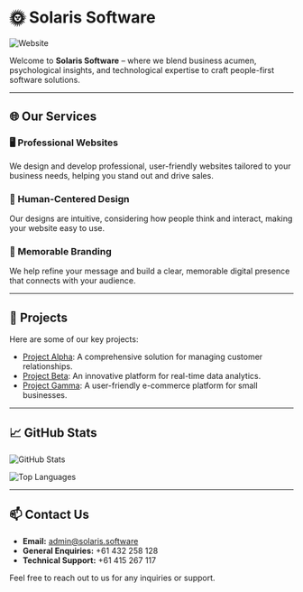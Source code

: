 # 🌞 Solaris Software

![Website](https://img.shields.io/website?url=https%3A%2F%2Fsolaris.software)

Welcome to **Solaris Software** – where we blend business acumen, psychological insights, and technological expertise to craft people-first software solutions.

---

## 🌐 Our Services

### 🖥️ Professional Websites
We design and develop professional, user-friendly websites tailored to your business needs, helping you stand out and drive sales.

### 🧠 Human-Centered Design
Our designs are intuitive, considering how people think and interact, making your website easy to use.

### 🎨 Memorable Branding
We help refine your message and build a clear, memorable digital presence that connects with your audience.

---

## 🚀 Projects

Here are some of our key projects:

- [Project Alpha](https://github.com/your-org/project-alpha): A comprehensive solution for managing customer relationships.
- [Project Beta](https://github.com/your-org/project-beta): An innovative platform for real-time data analytics.
- [Project Gamma](https://github.com/your-org/project-gamma): A user-friendly e-commerce platform for small businesses.

---

## 📈 GitHub Stats

![GitHub Stats](https://github-readme-stats.vercel.app/api?username=solaris-soft&show_icons=true&theme=radical)

![Top Languages](https://github-readme-stats.vercel.app/api/top-langs/?username=solaris-soft&layout=compact&theme=radical)

---

## 📫 Contact Us

- **Email:** admin@solaris.software
- **General Enquiries:** +61 432 258 128
- **Technical Support:** +61 415 267 117

Feel free to reach out to us for any inquiries or support.
